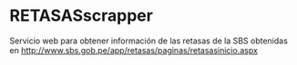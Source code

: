 # RETASASscrapper
Servicio web para obtener información de las retasas de la SBS obtenidas en http://www.sbs.gob.pe/app/retasas/paginas/retasasinicio.aspx
